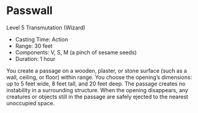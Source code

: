 # Passwall
Level 5 Transmutation (Wizard)

- Casting Time: Action
- Range: 30 feet
- Components: V, S, M (a pinch of sesame seeds)
- Duration: 1 hour

You create a passage on a wooden, plaster, or stone surface (such as a wall, ceiling, or floor) within range. You choose the opening’s dimensions: up to 5 feet wide, 8 feet tall, and 20 feet deep. The passage creates no instability in a surrounding structure. When the opening disappears, any creatures or objects still in the passage are safely ejected to the nearest unoccupied space.
